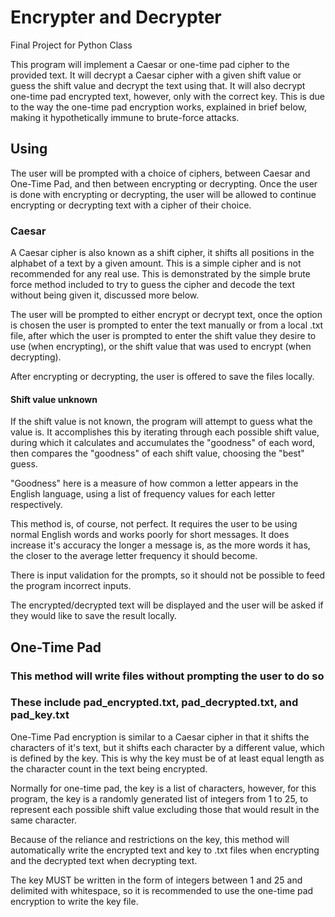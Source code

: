 # Encrypter and Decrypter
Final Project for Python Class

This program will implement a Caesar or one-time pad cipher to the provided text.
It will decrypt a Caesar cipher with a given shift value or guess the shift value and decrypt the text using that.
It will also decrypt one-time pad encrypted text, however, only with the correct key.  This is due to the way the one-time pad encryption works, explained in brief below, making it hypothetically immune to brute-force attacks.

## Using
The user will be prompted with a choice of ciphers, between Caesar and One-Time Pad, and then between encrypting or decrypting.  Once the user is done with encrypting or decrypting, the user will be allowed to continue encrypting or decrypting text with a cipher of their choice.

### Caesar
A Caesar cipher is also known as a shift cipher, it shifts all positions in the alphabet of a text by a given amount.  This is a simple cipher and is not recommended for any real use.  This is demonstrated by the simple brute force method included to try to guess the cipher and decode the text without being given it, discussed more below.

The user will be prompted to either encrypt or decrypt text, once the option is chosen the user is prompted to enter the text manually or from a local .txt file, after which the user is prompted to enter the shift value they desire to use (when encrypting), or the shift value that was used to encrypt (when decrypting).

After encrypting or decrypting, the user is offered to save the files locally.

#### Shift value unknown
If the shift value is not known, the program will attempt to guess what the value is.  It accomplishes this by iterating through each possible shift value, during which it calculates and accumulates the "goodness"  of each word, then compares the "goodness" of each shift value, choosing the "best" guess.

"Goodness" here is a measure of how common a letter appears in the English language, using a list of frequency values for each letter respectively.

This method is, of course, not perfect.  It requires the user to be using normal English words and works poorly for short messages.  It does increase it's accuracy the longer a message is, as the more words it has, the closer to the average letter frequency it should become.

There is input validation for the prompts, so it should not be possible to feed the program incorrect inputs.

The encrypted/decrypted text will be displayed and the user will be asked if they would like to save the result locally.


## One-Time Pad
### This method will write files without prompting the user to do so
### These include pad_encrypted.txt, pad_decrypted.txt, and pad_key.txt
One-Time Pad encryption is similar to a Caesar cipher in that it shifts the characters of it's text, but it shifts each character by a different value, which is defined by the key.  This is why the key must be of at least equal length as the character count in the text being encrypted.

Normally for one-time pad, the key is a list of characters, however, for this program, the key is a randomly generated list of integers from 1 to 25, to represent each possible shift value excluding those that would result in the same character.

Because of the reliance and restrictions on the key, this method will automatically write the encrypted text and key to .txt files when encrypting and the decrypted text when decrypting text.

The key MUST be written in the form of integers between 1 and 25 and delimited with whitespace, so it is recommended to use the one-time pad encryption to write the key file.
